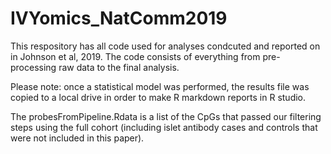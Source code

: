 # IVYomics_NatComm2019

This respository has all code used for analyses condcuted and reported on in Johnson et al, 2019.  The code consists of everything from pre-processing raw data to the final analysis.

Please note: once a statistical model was performed, the results file was copied to a local drive in order to make R markdown reports in R studio.

The probesFromPipeline.Rdata is a list of the CpGs that passed our filtering steps using the full cohort (including islet antibody cases and controls that were not included in this paper).  
